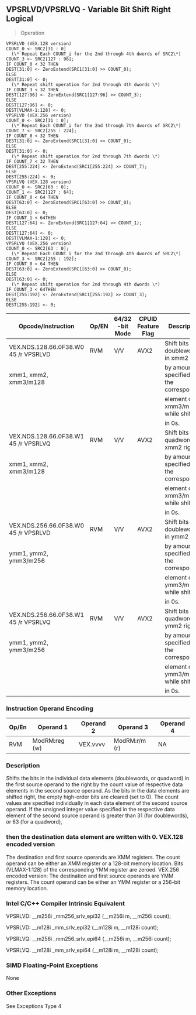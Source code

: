 ## VPSRLVD/VPSRLVQ  -  Variable Bit Shift Right Logical

> Operation

``` slim
VPSRLVD (VEX.128 version)
COUNT_0 <- SRC2[31 : 0]
  (\* Repeat Each COUNT_i for the 2nd through 4th dwords of SRC2\*)
COUNT_3 <- SRC2[127 : 96];
IF COUNT_0 < 32 THEN
DEST[31:0] <- ZeroExtend(SRC1[31:0] >> COUNT_0);
ELSE
DEST[31:0] <- 0;
  (\* Repeat shift operation for 2nd through 4th dwords \*)
IF COUNT_3 < 32 THEN
DEST[127:96] <- ZeroExtend(SRC1[127:96] >> COUNT_3);
ELSE
DEST[127:96] <- 0;
DEST[VLMAX-1:128] <- 0;
VPSRLVD (VEX.256 version)
COUNT_0 <- SRC2[31 : 0];
  (\* Repeat Each COUNT_i for the 2nd through 7th dwords of SRC2\*)
COUNT_7 <- SRC2[255 : 224];
IF COUNT_0 < 32 THEN
DEST[31:0] <- ZeroExtend(SRC1[31:0] >> COUNT_0);
ELSE
DEST[31:0] <- 0;
  (\* Repeat shift operation for 2nd through 7th dwords \*)
IF COUNT_7 < 32 THEN
DEST[255:224] <- ZeroExtend(SRC1[255:224] >> COUNT_7);
ELSE
DEST[255:224] <- 0;
VPSRLVQ (VEX.128 version)
COUNT_0 <- SRC2[63 : 0];
COUNT_1 <- SRC2[127 : 64];
IF COUNT_0 < 64 THEN
DEST[63:0] <- ZeroExtend(SRC1[63:0] >> COUNT_0);
ELSE
DEST[63:0] <- 0;
IF COUNT_1 < 64THEN
DEST[127:64] <- ZeroExtend(SRC1[127:64] >> COUNT_1);
ELSE
DEST[127:64] <- 0;
DEST[VLMAX-1:128] <- 0;
VPSRLVQ (VEX.256 version)
COUNT_0 <- SRC2[63 : 0];
  (\* Repeat Each COUNT_i for the 2nd through 4th dwords of SRC2\*)
COUNT_3 <- SRC2[255 : 192];
IF COUNT_0 < 64 THEN
DEST[63:0] <- ZeroExtend(SRC1[63:0] >> COUNT_0);
ELSE
DEST[63:0] <- 0;
  (\* Repeat shift operation for 2nd through 4th dwords \*)
IF COUNT_3 < 64THEN
DEST[255:192] <- ZeroExtend(SRC1[255:192] >> COUNT_3);
ELSE
DEST[255:192] <- 0;

```

 Opcode/Instruction                  | Op/EN| 64/32 -bit Mode| CPUID Feature Flag| Description                             
 ---  | --- | --- | --- | ---
 VEX.NDS.128.66.0F38.W0 45 /r VPSRLVD| RVM  | V/V            | AVX2              | Shift bits in doublewords in xmm2 right 
 xmm1, xmm2, xmm3/m128               |      |                |                   | by amount specified in the corresponding
                                     |      |                |                   | element of xmm3/m128 while shifting     
                                     |      |                |                   | in 0s.                                  
 VEX.NDS.128.66.0F38.W1 45 /r VPSRLVQ| RVM  | V/V            | AVX2              | Shift bits in quadwords in xmm2 right   
 xmm1, xmm2, xmm3/m128               |      |                |                   | by amount specified in the corresponding
                                     |      |                |                   | element of xmm3/m128 while shifting     
                                     |      |                |                   | in 0s.                                  
 VEX.NDS.256.66.0F38.W0 45 /r VPSRLVD| RVM  | V/V            | AVX2              | Shift bits in doublewords in ymm2 right 
 ymm1, ymm2, ymm3/m256               |      |                |                   | by amount specified in the corresponding
                                     |      |                |                   | element of ymm3/m256 while shifting     
                                     |      |                |                   | in 0s.                                  
 VEX.NDS.256.66.0F38.W1 45 /r VPSRLVQ| RVM  | V/V            | AVX2              | Shift bits in quadwords in ymm2 right   
 ymm1, ymm2, ymm3/m256               |      |                |                   | by amount specified in the corresponding
                                     |      |                |                   | element of ymm3/m256 while shifting     
                                     |      |                |                   | in 0s.                                  

### Instruction Operand Encoding
 Op/En| Operand 1    | Operand 2| Operand 3    | Operand 4
 ---  | --- | --- | --- | ---
 RVM  | ModRM:reg (w)| VEX.vvvv | ModRM:r/m (r)| NA       

### Description
Shifts the bits in the individual data elements (doublewords, or quadword) in
the first source operand to the right by the count value of respective data
elements in the second source operand. As the bits in the data elements are
shifted right, the empty high-order bits are cleared (set to 0). The count values
are specified individually in each data element of the second source operand.
If the unsigned integer value specified in the respective data element of the
second source operand is greater than 31 (for doublewords), or 63 (for a quadword),
### then the destination data element are written with 0. VEX.128 encoded version
The destination and first source operands are XMM registers. The count operand
can be either an XMM register or a 128-bit memory location. Bits (VLMAX-1:128)
of the corresponding YMM register are zeroed. VEX.256 encoded version: The destination
and first source operands are YMM registers. The count operand can be either
an YMM register or a 256-bit memory location.



### Intel C/C++ Compiler Intrinsic Equivalent
VPSRLVD: __m256i _mm256_srlv_epi32 (__m256i m, __m256i count);

VPSRLVD: __m128i _mm_srlv_epi32 (__m128i m, __m128i count);

VPSRLVQ: __m256i _mm256_srlv_epi64 (__m256i m, __m256i count);

VPSRLVQ: __m128i _mm_srlv_epi64 (__m128i m, __m128i count);


### SIMD Floating-Point Exceptions
None


### Other Exceptions
See Exceptions Type 4
